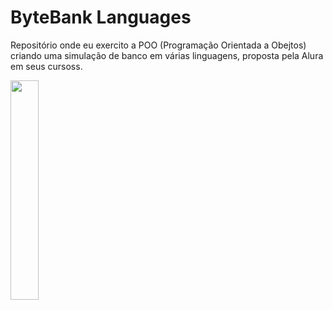 # ByteBank Languages 

Repositório onde eu exercito a POO (Programação Orientada a Obejtos) criando 
uma simulação de banco em várias linguagens, proposta pela Alura em seus cursoss.

<img src="https://www.fintecture.com/wp-content/themes/fintecture/img/Bank_8fps.gif" width="30%" height="30%">
